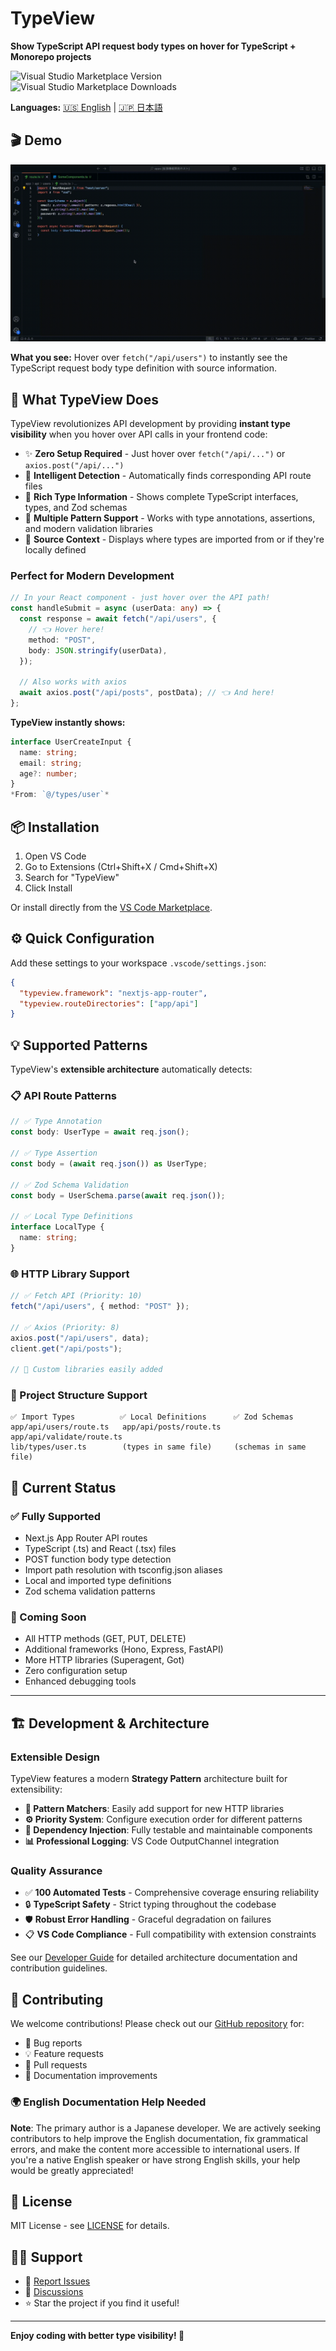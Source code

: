 # TypeView

**Show TypeScript API request body types on hover for TypeScript + Monorepo projects**

![Visual Studio Marketplace Version](https://img.shields.io/visual-studio-marketplace/v/Ayumu3746221.typeview?style=flat-square)
![Visual Studio Marketplace Downloads](https://img.shields.io/visual-studio-marketplace/d/Ayumu3746221.typeview?style=flat-square)

**Languages:** [🇺🇸 English](./README.md) | [🇯🇵 日本語](./README_ja.md)

## 🎬 Demo

![Demo](./demo.gif)

**What you see:** Hover over `fetch("/api/users")` to instantly see the TypeScript request body type definition with source information.

## 🚀 What TypeView Does

TypeView revolutionizes API development by providing **instant type visibility** when you hover over API calls in your frontend code:

- ✨ **Zero Setup Required** - Just hover over `fetch("/api/...")` or `axios.post("/api/...")`
- 🎯 **Intelligent Detection** - Automatically finds corresponding API route files
- 📝 **Rich Type Information** - Shows complete TypeScript interfaces, types, and Zod schemas
- 🔄 **Multiple Pattern Support** - Works with type annotations, assertions, and modern validation libraries
- 📍 **Source Context** - Displays where types are imported from or if they're locally defined

### Perfect for Modern Development

```typescript
// In your React component - just hover over the API path!
const handleSubmit = async (userData: any) => {
  const response = await fetch("/api/users", {
    // 👈 Hover here!
    method: "POST",
    body: JSON.stringify(userData),
  });

  // Also works with axios
  await axios.post("/api/posts", postData); // 👈 And here!
};
```

**TypeView instantly shows:**

```typescript
interface UserCreateInput {
  name: string;
  email: string;
  age?: number;
}
*From: `@/types/user`*
```

## 📦 Installation

1. Open VS Code
2. Go to Extensions (Ctrl+Shift+X / Cmd+Shift+X)
3. Search for "TypeView"
4. Click Install

Or install directly from the [VS Code Marketplace](https://marketplace.visualstudio.com/items?itemName=Ayumu3746221.typeview).

## ⚙️ Quick Configuration

Add these settings to your workspace `.vscode/settings.json`:

```json
{
  "typeview.framework": "nextjs-app-router",
  "typeview.routeDirectories": ["app/api"]
}
```

## 💡 Supported Patterns

TypeView's **extensible architecture** automatically detects:

### 📋 API Route Patterns

```typescript
// ✅ Type Annotation
const body: UserType = await req.json();

// ✅ Type Assertion
const body = (await req.json()) as UserType;

// ✅ Zod Schema Validation
const body = UserSchema.parse(await req.json());

// ✅ Local Type Definitions
interface LocalType {
  name: string;
}
```

### 🌐 HTTP Library Support

```typescript
// ✅ Fetch API (Priority: 10)
fetch("/api/users", { method: "POST" });

// ✅ Axios (Priority: 8)
axios.post("/api/users", data);
client.get("/api/posts");

// 🔧 Custom libraries easily added
```

### 📁 Project Structure Support

```
✅ Import Types          ✅ Local Definitions      ✅ Zod Schemas
app/api/users/route.ts   app/api/posts/route.ts    app/api/validate/route.ts
lib/types/user.ts        (types in same file)     (schemas in same file)
```

## 🚧 Current Status

### ✅ Fully Supported

- Next.js App Router API routes
- TypeScript (.ts) and React (.tsx) files
- POST function body type detection
- Import path resolution with tsconfig.json aliases
- Local and imported type definitions
- Zod schema validation patterns

### 🔄 Coming Soon

- All HTTP methods (GET, PUT, DELETE)
- Additional frameworks (Hono, Express, FastAPI)
- More HTTP libraries (Superagent, Got)
- Zero configuration setup
- Enhanced debugging tools

---

## 🏗️ Development & Architecture

### Extensible Design

TypeView features a modern **Strategy Pattern** architecture built for extensibility:

- **🔧 Pattern Matchers**: Easily add support for new HTTP libraries
- **⚙️ Priority System**: Configure execution order for different patterns
- **🧪 Dependency Injection**: Fully testable and maintainable components
- **📊 Professional Logging**: VS Code OutputChannel integration

### Quality Assurance

- ✅ **100 Automated Tests** - Comprehensive coverage ensuring reliability
- 🔒 **TypeScript Safety** - Strict typing throughout the codebase
- 🛡️ **Robust Error Handling** - Graceful degradation on failures
- 📋 **VS Code Compliance** - Full compatibility with extension constraints

See our [Developer Guide](./docs/DEVELOPER_GUIDE.md) for detailed architecture documentation and contribution guidelines.

## 🤝 Contributing

We welcome contributions! Please check out our [GitHub repository](https://github.com/Ayumu3746221/TypeView) for:

- 🐛 Bug reports
- 💡 Feature requests
- 🔧 Pull requests
- 📖 Documentation improvements

### 🌍 English Documentation Help Needed

**Note**: The primary author is a Japanese developer. We are actively seeking contributors to help improve the English documentation, fix grammatical errors, and make the content more accessible to international users. If you're a native English speaker or have strong English skills, your help would be greatly appreciated!

## 📝 License

MIT License - see [LICENSE](./LICENSE) for details.

## 🙋‍♂️ Support

- 🐛 [Report Issues](https://github.com/Ayumu3746221/TypeView/issues)
- 💬 [Discussions](https://github.com/Ayumu3746221/TypeView/discussions)
- ⭐ Star the project if you find it useful!

---

**Enjoy coding with better type visibility! 🎉**
